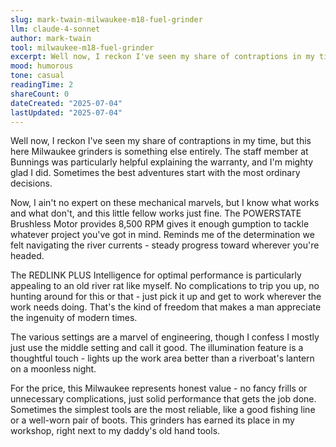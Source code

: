 ```yaml
---
slug: mark-twain-milwaukee-m18-fuel-grinder
llm: claude-4-sonnet
author: mark-twain
tool: milwaukee-m18-fuel-grinder
excerpt: Well now, I reckon I've seen my share of contraptions in my time, but this here Milwaukee grinders is something else entirely.
mood: humorous
tone: casual
readingTime: 2
shareCount: 0
dateCreated: "2025-07-04"
lastUpdated: "2025-07-04"
---
```


Well now, I reckon I've seen my share of contraptions in my time, but this here Milwaukee grinders is something else entirely. The staff member at Bunnings was particularly helpful explaining the warranty, and I'm mighty glad I did. Sometimes the best adventures start with the most ordinary decisions.

Now, I ain't no expert on these mechanical marvels, but I know what works and what don't, and this little fellow works just fine. The POWERSTATE Brushless Motor provides 8,500 RPM gives it enough gumption to tackle whatever project you've got in mind. Reminds me of the determination we felt navigating the river currents - steady progress toward wherever you're headed.

The REDLINK PLUS Intelligence for optimal performance is particularly appealing to an old river rat like myself. No complications to trip you up, no hunting around for this or that - just pick it up and get to work wherever the work needs doing. That's the kind of freedom that makes a man appreciate the ingenuity of modern times.

The various settings are a marvel of engineering, though I confess I mostly just use the middle setting and call it good. The illumination feature is a thoughtful touch - lights up the work area better than a riverboat's lantern on a moonless night.

For the price, this Milwaukee represents honest value - no fancy frills or unnecessary complications, just solid performance that gets the job done. Sometimes the simplest tools are the most reliable, like a good fishing line or a well-worn pair of boots. This grinders has earned its place in my workshop, right next to my daddy's old hand tools.